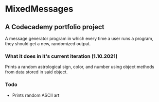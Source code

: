 # MixedMessages
## A Codecademy portfolio project
A message generator program in which every time a user runs a program, they should get a new, randomized output.
### What it does in it's current iteration (1.10.2021)
Prints a random astrological sign, color, and number using object methods from data stored in said object.
### Todo
+ Prints random ASCII art